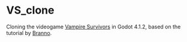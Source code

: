 # VS_clone

Cloning the videogame [Vampire Survivors](https://store.steampowered.com/app/1794680/Vampire_Survivors/) in Godot 4.1.2, based on the tutorial by [Branno](https://github.com/brannotaylor/SurvivorsClone_Base).


